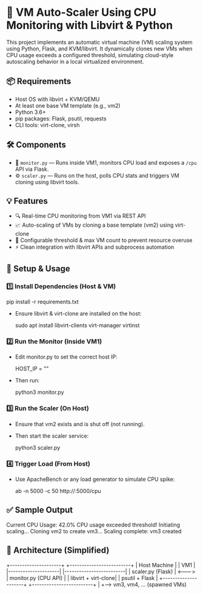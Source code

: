 
# 🚀 VM Auto-Scaler Using CPU Monitoring with Libvirt & Python

This project implements an automatic virtual machine (VM) scaling system using Python, Flask, and KVM/libvirt. It dynamically clones new VMs when CPU usage exceeds a configured threshold, simulating cloud-style autoscaling behavior in a local virtualized environment.


## 📦 Requirements

- Host OS with libvirt + KVM/QEMU
- At least one base VM template (e.g., vm2)
- Python 3.6+
- pip packages: Flask, psutil, requests
- CLI tools: virt-clone, virsh


## 🛠️ Components

- 🧠 `monitor.py` — Runs inside VM1, monitors CPU load and exposes a `/cpu` API via Flask.
- ⚙️ `scaler.py` — Runs on the host, polls CPU stats and triggers VM cloning using libvirt tools.


## 💡 Features

- 🔍 Real-time CPU monitoring from VM1 via REST API
- 📈 Auto-scaling of VMs by cloning a base template (vm2) using virt-clone
- 🧩 Configurable threshold & max VM count to prevent resource overuse
- ⚡ Clean integration with libvirt APIs and subprocess automation


## 🚀 Setup & Usage

### 1️⃣ Install Dependencies (Host & VM)

  pip install -r requirements.txt

- Ensure libvirt & virt-clone are installed on the host:

  sudo apt install libvirt-clients virt-manager virtinst

### 2️⃣ Run the Monitor (Inside VM1)
- Edit monitor.py to set the correct host IP:

  HOST_IP = "<host-ip>"

- Then run:

  python3 monitor.py

### 3️⃣ Run the Scaler (On Host)
- Ensure that vm2 exists and is shut off (not running).
- Then start the scaler service:

  python3 scaler.py

### 4️⃣ Trigger Load (From Host)
- Use ApacheBench or any load generator to simulate CPU spike:

  ab -n 5000 -c 50 http://<vm1-ip>:5000/cpu


## ✅ Sample Output

Current CPU Usage: 42.0%
CPU usage exceeded threshold! Initiating scaling...
Cloning vm2 to create vm3...
Scaling complete: vm3 created


## 📐 Architecture (Simplified)

+---------------------+         +-------------------------+
|     Host Machine    |         |        VM1              |
|---------------------|         |-------------------------|
| scaler.py (Flask)   | <--->   | monitor.py (CPU API)    |
| libvirt + virt-clone|         | psutil + Flask          |
+---------------------+         +-------------------------+
             |
             +--> vm3, vm4, ... (spawned VMs)


